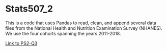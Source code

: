 # Stats507_2

This is a code that uses Pandas to read, clean, and append several data files from the National Health and Nutrition Examination Survey (NHANES). We use the four cohorts spanning the years 2011-2018.

[Link to PS2-Q3](PS2-Q3.ipynb)
